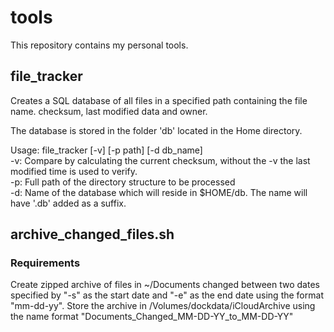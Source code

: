 # tools

This repository contains my personal tools.

## file_tracker

<p>Creates a SQL database of all files in a specified path containing the file name. checksum, last modified data and owner.</p>

<p>The database is stored in the folder 'db' located in the Home directory.</>

<p>Usage:
file_tracker [-v] [-p path] [-d db_name]<br>
-v: Compare by calculating the current checksum, without the -v the last modified time is used to verify.<br>
-p: Full path of the directory structure to be processed<br>
-d: Name of the database which will reside in $HOME/db. The name will have '.db' added as a suffix.
</p>

## archive\_changed\_files.sh

### Requirements

<p>Create zipped archive of files in ~/Documents changed between two dates specified by "-s" as the start date and "-e" as the end date using the format "mm-dd-yy". Store the archive in /Volumes/dockdata/iCloudArchive using the name format "Documents_Changed_MM-DD-YY_to_MM-DD-YY"</p>

